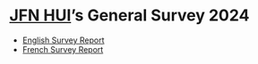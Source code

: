 # [JFN HUI](https://jfn-univ.com)’s General Survey 2024

- [English Survey Report](./JFN%20HUI%E2%80%99s%20General%20Survey%202024%20(EN).pdf)
- [French Survey Report](./JFN%20HUI%E2%80%99s%20General%20Survey%202024%20(FR).pdf)
